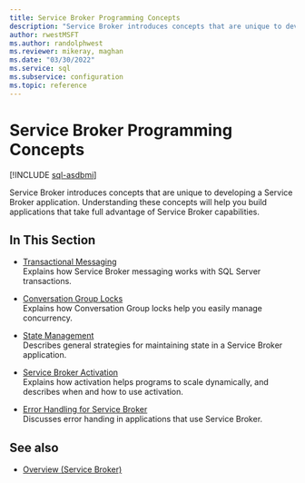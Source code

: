 ```yaml
---
title: Service Broker Programming Concepts
description: "Service Broker introduces concepts that are unique to developing a Service Broker application."
author: rwestMSFT
ms.author: randolphwest
ms.reviewer: mikeray, maghan
ms.date: "03/30/2022"
ms.service: sql
ms.subservice: configuration
ms.topic: reference
---
```


# Service Broker Programming Concepts

[!INCLUDE [sql-asdbmi](../../includes/applies-to-version/sql-asdbmi.md)]

Service Broker introduces concepts that are unique to developing a Service Broker application. Understanding these concepts will help you build applications that take full advantage of Service Broker capabilities.

## In This Section

- [Transactional Messaging](transactional-messaging.md)  
    Explains how Service Broker messaging works with SQL Server transactions.

- [Conversation Group Locks](conversation-group-locks.md)  
    Explains how Conversation Group locks help you easily manage concurrency.

- [State Management](state-management.md)  
    Describes general strategies for maintaining state in a Service Broker application.

- [Service Broker Activation](service-broker-activation.md)  
    Explains how activation helps programs to scale dynamically, and describes when and how to use activation.

- [Error Handling for Service Broker](error-handling-for-service-broker.md)  
    Discusses error handing in applications that use Service Broker.

## See also

- [Overview (Service Broker)](overview.md)
